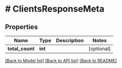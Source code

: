 # # ClientsResponseMeta

## Properties

Name | Type | Description | Notes
------------ | ------------- | ------------- | -------------
**total_count** | **int** |  | [optional] 

[[Back to Model list]](../../README.md#documentation-for-models) [[Back to API list]](../../README.md#documentation-for-api-endpoints) [[Back to README]](../../README.md)


